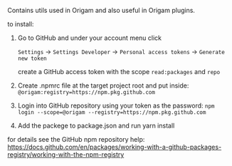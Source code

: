 Contains utils used in Origam and also useful in Origam plugins.

to install:

1. Go to GitHub and under your account menu click

   `Settings` -> `Settings Developer` -> `Personal access tokens` -> `Generate new token`

   create a GitHub access token with the scope `read:packages` and `repo`
2. Create .npmrc file at the target project root and put inside: `@origam:registry=https://npm.pkg.github.com`
3. Login into GitHub repository using your token as the password:  `npm login --scope=@origam --registry=https://npm.pkg.github.com`
3. Add the packege to package.json and run yarn install

for details see the GitHub npm repository help: https://docs.github.com/en/packages/working-with-a-github-packages-registry/working-with-the-npm-registry